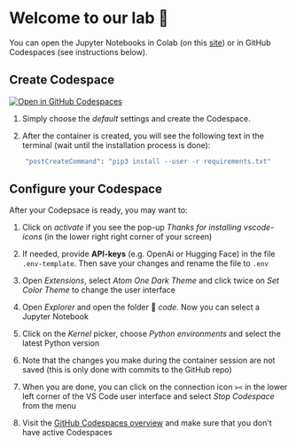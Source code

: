 # Welcome to our lab 👋

You can open the Jupyter Notebooks in Colab (on this [site](https://kirenz.github.io/lab-chat-system/slide.html)) or in GitHub Codespaces (see instructions below).

## Create Codespace


[![Open in GitHub Codespaces](https://github.com/codespaces/badge.svg)](https://codespaces.new/kirenz/lab-chat-system?quickstart=1)

1. Simply choose the *default* settings and create the Codespace.

2. After the container is created, you will see the following text in the terminal (wait until the installation process is done):

```bash
	"postCreateCommand": "pip3 install --user -r requirements.txt"
```


## Configure your Codespace

After your Codepsace is ready, you may want to: 

1. Click on *activate* if you see the pop-up *Thanks for installing vscode-icons* (in the lower right right corner of your screen)

2. If needed, provide **API-keys** (e.g. OpenAi or Hugging Face) in the file `.env-template`. Then save your changes and rename the file to `.env`

3. Open *Extensions*, select *Atom One Dark Theme* and click twice on *Set Color Theme* to change the user interface

4. Open *Explorer* and open the folder 📂 *code*. Now you can select a Jupyter Notebook

5. Click on the *Kernel* picker, choose *Python environments* and select the latest Python version 

6. Note that the changes you make during the container session are not saved (this is only done with commits to the GitHub repo)

7. When you are done, you can click on the connection icon `><` in the lower left corner of the VS Code user interface and select *Stop Codespace* from the menu

8. Visit the [GitHub Codespaces overview](https://github.com/codespaces) and make sure that you don't have active Codespaces
